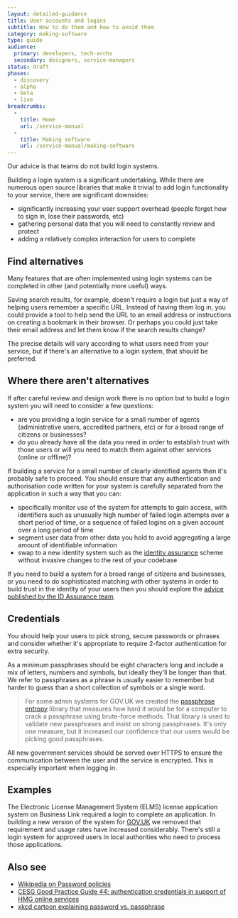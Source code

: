 ```yaml
---
layout: detailed-guidance
title: User accounts and logins
subtitle: How to do them and how to avoid them
category: making-software
type: guide
audience:
  primary: developers, tech-archs
  secondary: designers, service-managers
status: draft
phases:
  - discovery
  - alpha
  - beta
  - live
breadcrumbs:
  -
    title: Home
    url: /service-manual
  -
    title: Making software
    url: /service-manual/making-software
---
```


Our advice is that teams do not build login systems.

Building a login system is a significant undertaking. While there are numerous
open source libraries that make it trivial to add login functionality to your
service, there are significant downsides:

* significantly increasing your user support overhead (people forget how to
  sign in, lose their passwords, etc)
* gathering personal data that you will need to constantly review and protect
* adding a relatively complex interaction for users to complete

## Find alternatives

Many features that are often implemented using login systems can be completed
in other (and potentially more useful) ways.

Saving search results, for example, doesn't require a login but just a way of
helping users remember a specific URL. Instead of having them log in, you could
provide a tool to help send the URL to an email address or instructions on
creating a bookmark in their browser. Or perhaps you could just take their
email address and let them know if the search results change?

The precise details will vary according to what users need from your service,
but if there's an alternative to a login system, that should be preferred.

## Where there aren't alternatives

If after careful review and design work there is no option but to build a
login system you will need to consider a few questions:

* are you providing a login service for a small number of agents (administrative users, accredited partners, etc) or for a broad range of citizens or businesses?
* do you already have all the data you need in order to establish trust with those users or will you need to match them against other services (online or offline)?

If building a service for a small number of clearly identified agents then
it's probably safe to proceed. You should ensure that any authentication
and authorisation code written for your system is carefully separated from
the application in such a way that you can:

* specifically monitor use of the system for attempts to gain access, with identifiers such as unusually high number of failed login attempts over a short period of time, or a sequence of failed logins on a given account over a long period of time
* segment user data from other data you hold to avoid aggregating a large amount of identifiable information
* swap to a new identity system such as the [identity assurance](/service-manual/identity-assurance) scheme without invasive changes to the rest of your codebase

If you need to build a system for a broad range of citizens and businesses,
or you need to do sophisticated matching with other systems in order to build
trust in the identity of your users then you should explore the
[advice published by the ID Assurance team](/service-manual/identity-assurance).

## Credentials

You should help your users to pick strong, secure passwords or phrases and
consider whether it's appropriate to require 2-factor authentication for
extra security.

As a minimum passphrases should be eight characters long and include a mix
of letters, numbers and symbols, but ideally they'll be longer than that. We
refer to passphrases as a phrase is usually easier to remember but harder to
guess than a short collection of symbols or a single word.

> For some admin systems for GOV.UK we created the
  [passphrase entropy](https://github.com/alphagov/passphrase_entropy)
  library that measures how hard it would be for a computer to crack a
  passphrase using brute-force methods. That library is used to validate
  new passphrases and insist on strong passphrases. It's only one measure,
  but it increased our confidence that our users would be picking good
  passphrases.

All new government services should be served over HTTPS to ensure the
communication between the user and the service is encrypted. This is
especially important when logging in.

## Examples

The Electronic License Management System (ELMS) license application system
on Business Link required a login to complete an application. In building
a new version of the system for
[GOV.UK](https://www.gov.uk/browse/business/licences) we removed that
requirement and usage rates have increased considerably. There's still a
login system for approved users in local authorities who need to process
those applications.

## Also see

* [Wikipedia on Password policies](http://en.wikipedia.org/wiki/Password_policy#Password_length_and_formation)
* [CESG Good Practice Guide 44: authentication credentials in support of HMG online services](https://www.gov.uk/government/publications/identity-assurance-enabling-trusted-transactions)
* [xkcd cartoon explaining password vs. passphrase](https://xkcd.com/936/)
